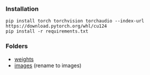 ### Installation

```
pip install torch torchvision torchaudio --index-url https://download.pytorch.org/whl/cu124
pip install -r requirements.txt
```

### Folders
- [weights](https://drive.google.com/drive/folders/17u4wVqXPpm0Z18ZA5IE4qkib64QmEsfg?usp=drive_link)
- [images](https://drive.google.com/drive/folders/1Coy4WAT4Wd1_2VPaJ7RTq-ntnOR0MpnA?usp=drive_link) (rename to images)